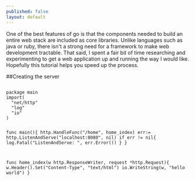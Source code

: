 ```yaml
---
published: false
layout: default
---
```


One of the best features of go is that the components needed to build an entire web stack are included as core libraries. Unlike languages such as java or ruby, there isn't a strong need for a framework to make web development tractable. That said, I spent a fair bit of time researching and experimenting to get a web application up and running the way I would like. Hopefully this tutorial helps you speed up the process. 

##Creating the server

<code>
package main
import(
  "net/http"
  "log"
  "io"
)

func main(){
  http.HandleFunc("/home", home_index)
  err:= http.ListenAndServe("localhost:8080", nil)
  if err != nil{
    log.Fatal("ListenAndServe: ", err.Error())
  }
}

func home_index(w http.ResponseWriter, request *http.Request){
  w.Header().Set("Content-Type", "text/html")
  io.WriteString(w, "hello world")
}
</code>


